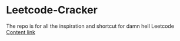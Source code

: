 # Leetcode-Cracker
The repo is for all the inspiration and shortcut for damn hell Leetcode      
[Content link](https://docs.qq.com/doc/DUEdUVmVIdkJYdlpL?u=f2fb619d70304b0397169c053313985d)
